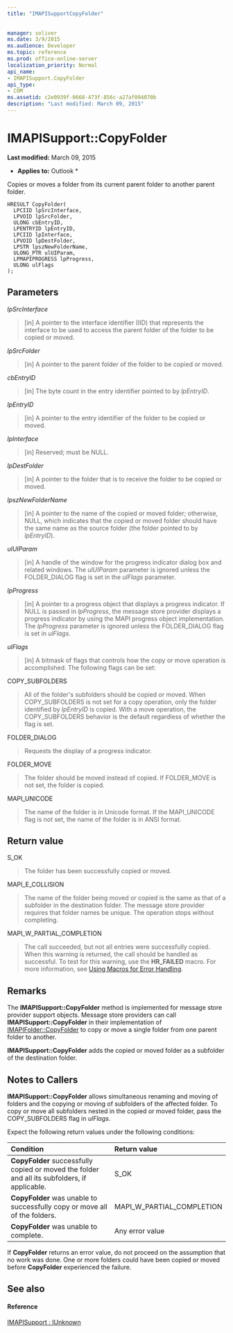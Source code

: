 ```yaml
---
title: "IMAPISupportCopyFolder"
 
 
manager: soliver
ms.date: 3/9/2015
ms.audience: Developer
ms.topic: reference
ms.prod: office-online-server
localization_priority: Normal
api_name:
- IMAPISupport.CopyFolder
api_type:
- COM
ms.assetid: c2e0939f-0668-473f-856c-a27af094070b
description: "Last modified: March 09, 2015"
---
```


# IMAPISupport::CopyFolder

 **Last modified:** March 09, 2015 
  
 * **Applies to:** Outlook * 
  
Copies or moves a folder from its current parent folder to another parent folder.
  
```
HRESULT CopyFolder(
  LPCIID lpSrcInterface,
  LPVOID lpSrcFolder,
  ULONG cbEntryID,
  LPENTRYID lpEntryID,
  LPCIID lpInterface,
  LPVOID lpDestFolder,
  LPSTR lpszNewFolderName,
  ULONG_PTR ulUIParam,
  LPMAPIPROGRESS lpProgress,
  ULONG ulFlags
);
```

## Parameters

 _lpSrcInterface_
  
> [in] A pointer to the interface identifier (IID) that represents the interface to be used to access the parent folder of the folder to be copied or moved.
    
 _lpSrcFolder_
  
> [in] A pointer to the parent folder of the folder to be copied or moved. 
    
 _cbEntryID_
  
> [in] The byte count in the entry identifier pointed to by  _lpEntryID_.
    
 _lpEntryID_
  
> [in] A pointer to the entry identifier of the folder to be copied or moved. 
    
 _lpInterface_
  
> [in] Reserved; must be NULL.
    
 _lpDestFolder_
  
> [in] A pointer to the folder that is to receive the folder to be copied or moved.
    
 _lpszNewFolderName_
  
> [in] A pointer to the name of the copied or moved folder; otherwise, NULL, which indicates that the copied or moved folder should have the same name as the source folder (the folder pointed to by  _lpEntryID_).
    
 _ulUIParam_
  
> [in] A handle of the window for the progress indicator dialog box and related windows. The  _ulUIParam_ parameter is ignored unless the FOLDER_DIALOG flag is set in the  _ulFlags_ parameter. 
    
 _lpProgress_
  
> [in] A pointer to a progress object that displays a progress indicator. If NULL is passed in  _lpProgress_, the message store provider displays a progress indicator by using the MAPI progress object implementation. The  _lpProgress_ parameter is ignored unless the FOLDER_DIALOG flag is set in  _ulFlags_.
    
 _ulFlags_
  
> [in] A bitmask of flags that controls how the copy or move operation is accomplished. The following flags can be set:
    
COPY_SUBFOLDERS 
  
> All of the folder's subfolders should be copied or moved. When COPY_SUBFOLDERS is not set for a copy operation, only the folder identified by  _lpEntryID_ is copied. With a move operation, the COPY_SUBFOLDERS behavior is the default regardless of whether the flag is set. 
    
FOLDER_DIALOG 
  
> Requests the display of a progress indicator.
    
FOLDER_MOVE 
  
> The folder should be moved instead of copied. If FOLDER_MOVE is not set, the folder is copied.
    
MAPI_UNICODE 
  
> The name of the folder is in Unicode format. If the MAPI_UNICODE flag is not set, the name of the folder is in ANSI format.
    
## Return value

S_OK 
  
> The folder has been successfully copied or moved.
    
MAPI_E_COLLISION 
  
> The name of the folder being moved or copied is the same as that of a subfolder in the destination folder. The message store provider requires that folder names be unique. The operation stops without completing.
    
MAPI_W_PARTIAL_COMPLETION 
  
> The call succeeded, but not all entries were successfully copied. When this warning is returned, the call should be handled as successful. To test for this warning, use the **HR_FAILED** macro. For more information, see [Using Macros for Error Handling](using-macros-for-error-handling.md).
    
## Remarks

The **IMAPISupport::CopyFolder** method is implemented for message store provider support objects. Message store providers can call **IMAPISupport::CopyFolder** in their implementation of [IMAPIFolder::CopyFolder](imapifolder-copyfolder.md) to copy or move a single folder from one parent folder to another. 
  
 **IMAPISupport::CopyFolder** adds the copied or moved folder as a subfolder of the destination folder. 
  
## Notes to Callers

 **IMAPISupport::CopyFolder** allows simultaneous renaming and moving of folders and the copying or moving of subfolders of the affected folder. To copy or move all subfolders nested in the copied or moved folder, pass the COPY_SUBFOLDERS flag in  _ulFlags_. 
  
Expect the following return values under the following conditions:
  
|**Condition**|**Return value**|
|:-----|:-----|
|**CopyFolder** successfully copied or moved the folder and all its subfolders, if applicable.  <br/> |S_OK  <br/> |
|**CopyFolder** was unable to successfully copy or move all of the folders.  <br/> |MAPI_W_PARTIAL_COMPLETION  <br/> |
|**CopyFolder** was unable to complete.  <br/> |Any error value  <br/> |
   
If **CopyFolder** returns an error value, do not proceed on the assumption that no work was done. One or more folders could have been copied or moved before **CopyFolder** experienced the failure. 
  
## See also

#### Reference

[IMAPISupport : IUnknown](imapisupportiunknown.md)

